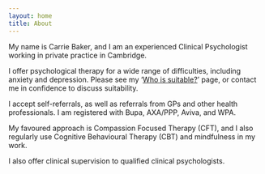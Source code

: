 ```yaml
---
layout: home
title: About
---
```

My name is Carrie Baker, and I am an experienced Clinical Psychologist working in private practice in Cambridge.

I offer psychological therapy for a wide range of difficulties, including anxiety and depression. Please see my
‘[Who is suitable?](suitable)’ page, or contact me in confidence to discuss suitability.

I accept self-referrals, as well as referrals from GPs and other health professionals. I am registered with Bupa,
AXA/PPP, Aviva, and WPA.

My favoured approach is Compassion Focused Therapy (CFT), and I also regularly use Cognitive Behavioural Therapy (CBT)
and mindfulness in my work.

I also offer clinical supervision to qualified clinical psychologists.